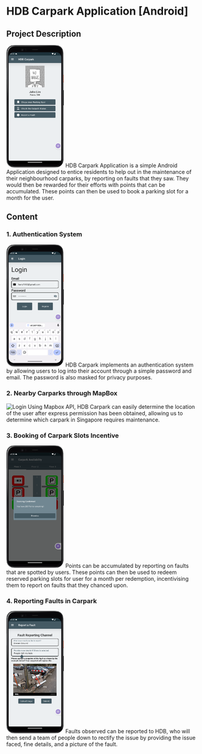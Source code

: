 # HDB Carpark Application [Android]

## Project Description
<img src="appImages/Default.png" alt="Login" width="30%">
HDB Carpark Application is a simple Android Application designed to entice residents to help out in the maintenance of their neighbourhood carparks, by reporting on faults that they saw. They would then be rewarded for their efforts with points that can be accumulated. These points can then be used to book a parking slot for a month for the user.

## Content
### 1. Authentication System
<img src="appImages/Login.png" alt="Login" width="30%">
HDB Carpark implements an authentication system by allowing users to log into their account through a simple password and email. The password is also masked for privacy purposes.


### 2. Nearby Carparks through MapBox
<img src="appImages/`Nearby Carpark`.png" alt="Login" width="30%">
Using Mapbox API, HDB Carpark can easily determine the location of the user after express permission has been obtained, allowing us to determine which carpark in Singapore requires maintenance.

### 3. Booking of Carpark Slots Incentive
<img src="appImages/Booking.png" alt="Login" width="30%">
Points can be accumulated by reporting on faults that are spotted by users. These points can then be used to redeem reserved parking slots for user for a month per redemption, incentivising them to report on faults that they chanced upon.

### 4. Reporting Faults in Carpark
<img src="appImages/Fault.png" alt="Login" width="30%">
Faults observed can be reported to HDB, who will then send a team of people down to rectify the issue by providing the issue faced, fine details, and a picture of the fault.
